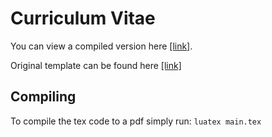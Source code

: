 # Curriculum Vitae
You can view a compiled version here [[link]](main.pdf).

Original template can be found here [[link]](https://github.com/deedydas/Deedy-Resume)

## Compiling
To compile the tex code to a pdf simply run: 
`luatex main.tex`
